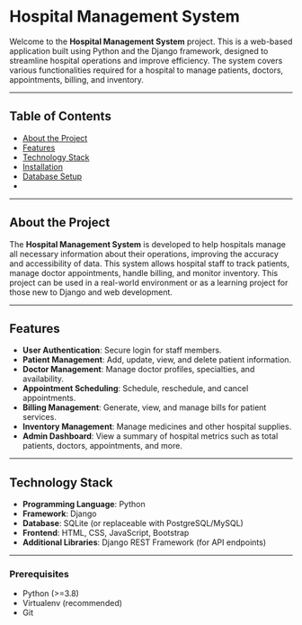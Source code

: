 # Hospital Management System

Welcome to the **Hospital Management System** project. This is a web-based application built using Python and the Django framework, designed to streamline hospital operations and improve efficiency. The system covers various functionalities required for a hospital to manage patients, doctors, appointments, billing, and inventory.

---

## Table of Contents

- [About the Project](#about-the-project)
- [Features](#features)
- [Technology Stack](#technology-stack)
- [Installation](#installation)
- [Database Setup](#database-setup)
-
  
---

## About the Project

The **Hospital Management System** is developed to help hospitals manage all necessary information about their operations, improving the accuracy and accessibility of data. This system allows hospital staff to track patients, manage doctor appointments, handle billing, and monitor inventory. This project can be used in a real-world environment or as a learning project for those new to Django and web development.

---

## Features

- **User Authentication**: Secure login for staff members.
- **Patient Management**: Add, update, view, and delete patient information.
- **Doctor Management**: Manage doctor profiles, specialties, and availability.
- **Appointment Scheduling**: Schedule, reschedule, and cancel appointments.
- **Billing Management**: Generate, view, and manage bills for patient services.
- **Inventory Management**: Manage medicines and other hospital supplies.
- **Admin Dashboard**: View a summary of hospital metrics such as total patients, doctors, appointments, and more.

---

## Technology Stack

- **Programming Language**: Python
- **Framework**: Django
- **Database**: SQLite (or replaceable with PostgreSQL/MySQL)
- **Frontend**: HTML, CSS, JavaScript, Bootstrap
- **Additional Libraries**: Django REST Framework (for API endpoints)

---


### Prerequisites

- Python (>=3.8)
- Virtualenv (recommended)
- Git

   
